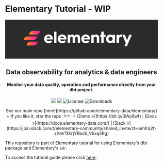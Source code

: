 # Elementary Tutorial - WIP

<p align="center">
<img alt="Logo" src="static/header_git.png"/ width="1000">
</p>
<h2 align="center">
 Data observability for analytics & data engineers
</h2>
<h4 align="center">
Monitor your data quality, operation and performance directly from your dbt project.
</h4>
<p align="center">
<a href="https://join.slack.com/t/elementary-community/shared_invite/zt-uehfrq2f-zXeVTtXrjYRbdE_V6xq4Rg"><img src="https://img.shields.io/badge/join-Slack-ff69b4"/></a>
<a href="https://docs.elementary-data.com/quickstart"><img src="https://img.shields.io/badge/docs-quickstart-orange"/></a>
<img alt="License" src="https://img.shields.io/badge/license-Apache--2.0-ff69b4"/>
<img alt="Downloads" src="https://static.pepy.tech/personalized-badge/elementary-lineage?period=total&units=international_system&left_color=grey&right_color=orange"&left_text=Downloads"/>
<div align="center">
See our main repo [here!](https://github.com/elementary-data/elementary/)
⭐️ If you like it, star the repo <a href="https://github.com/elementary-data/elementary/"><img src="static/star_github.png" width="30"/></a> ⭐
[Demo »](https://bit.ly/3IAp9wf) | [Docs »](https://docs.elementary-data.com/) | [Slack »](https://join.slack.com/t/elementary-community/shared_invite/zt-uehfrq2f-zXeVTtXrjYRbdE_V6xq4Rg)
</div>

This repository is part of Elementary tutorial for using Elementary's dbt package and Elementary's `edr`.

To access the tutorial guide please click [here](https://docs.elementary-data.com/guides/tutorial).
